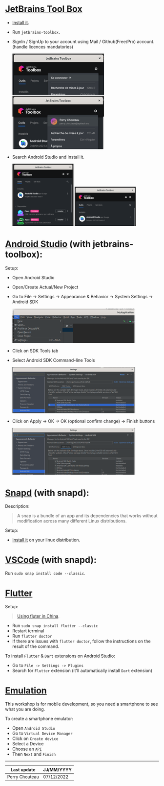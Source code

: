 

# [JetBrains Tool Box](https://www.jetbrains.com/)

- [Install it](https://www.jetbrains.com/fr-fr/toolbox-app/).
- Run `jetbrains-toolbox.`
- SignIn / SignUp to your account using Mail / Github(Free/Pro) account. (handle licences  mandatories)

    <img src="__assets/setup/jetbrains-toolbox/connect.png" alt="drawing" width="300"/>
    <img src="__assets/setup/jetbrains-toolbox/connected.png" alt="drawing" width="300"/>

- Search Android Studio and Install it.

    <img src="__assets/setup/jetbrains-toolbox/install.png" alt="drawing" width="200"/>
    <img src="__assets/setup/jetbrains-toolbox/installed.png" alt="drawing" width="200"/>

# [Android Studio](https://developer.android.com/studio/docs/) (with jetbrains-toolbox):

Setup:

- Open Android Studio
- Open/Create Actual/New Project
- Go to File -> Settings -> Appearance & Behavior -> System Settings -> Android SDK

    <img src="__assets/setup/jetbrains-android-studio/settings.png" alt="drawing" width="400"/>

- Click on SDK Tools tab
- Select Android SDK Command-line Tools

    <img src="__assets/setup/jetbrains-android-studio/sdk-settings.png" alt="drawing" width="400"/>

- Click on Apply -> OK -> OK (optional confirm change) -> Finish buttons

    <img src="__assets/setup/jetbrains-android-studio/sdk-settings2.png" alt="drawing" width="400"/>

# [Snapd](https://snapcraft.io/docs) (with snapd):

Description:

> A snap is a bundle of an app and its dependencies that works without modification across many different Linux distributions.

Setup:

- [Install it](https://snapcraft.io/docs/installing-snapd) on your linux distribution.

# [VSCode](https://code.visualstudio.com/docs) (with snapd):

Run `sudo snap install code --classic`.

# [Flutter](https://docs.flutter.dev/)

Setup:
> [Using fluter in China](https://docs.flutter.dev/community/china).
- Run `sudo snap install flutter --classic`
- Restart terminal
- Run `flutter doctor`
- If there are issues with `flutter doctor`, follow the instructions on the result of the command.

To install `Flutter` & `Dart` extensions on Android Studio:
- Go to `File -> Settings -> Plugins`
- Search for `Flutter` extension (it'll automatically install `Dart` extension)

# [Emulation](https://docs.flutter.dev/development/tools/android-studio)

This workshop is for mobile development, so you need a smartphone to see what you are doing.

To create a smartphone emulator:
- Open `Android Studio`
- Go to `Virtual Device Manager`
- Click on `Create device`
- Select a Device
- Choose an [`API`](https://docs.flutter.dev/development/tools/sdk/release-notes/supported-platforms)
- Then `Next` and `Finish`

---

| Last update    | JJ/MM/YYYY  |
| -------------- | ----------- |
| Perry Chouteau | 07/12/2022  |